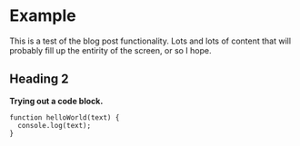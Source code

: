 # Example 

This is a test of the blog post functionality. Lots and lots of content that will probably fill up the entirity of the screen, or so I hope.

## Heading 2

__Trying out a code block.__

```
function helloWorld(text) {
  console.log(text);
}
```
